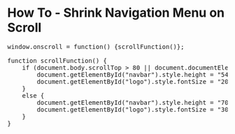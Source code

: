 <h1>How To - Shrink Navigation Menu on Scroll</h1>

<pre>
window.onscroll = function() {scrollFunction()};
    
function scrollFunction() {
    if (document.body.scrollTop > 80 || document.documentElement.scrollTop > 80){
        document.getElementById("navbar").style.height = "54px";
        document.getElementById("logo").style.fontSize = "20px";
    }
    else {
        document.getElementById("navbar").style.height = "70px";
        document.getElementById("logo").style.fontSize = "30px";
    }
}
</pre>

